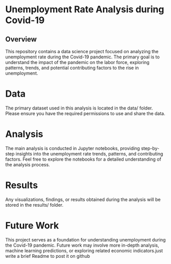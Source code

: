 # Unemployment Rate Analysis during Covid-19

## Overview
This repository contains a data science project focused on analyzing the unemployment rate during the Covid-19 pandemic. The primary goal is to understand the impact of the pandemic on the labor force, exploring patterns, trends, and potential contributing factors to the rise in unemployment.

# Data
The primary dataset used in this analysis is located in the data/ folder. Please ensure you have the required permissions to use and share the data.

# Analysis
The main analysis is conducted in Jupyter notebooks, providing step-by-step insights into the unemployment rate trends, patterns, and contributing factors. Feel free to explore the notebooks for a detailed understanding of the analysis process.

# Results
Any visualizations, findings, or results obtained during the analysis will be stored in the results/ folder.

# Future Work
This project serves as a foundation for understanding unemployment during the Covid-19 pandemic. Future work may involve more in-depth analysis, machine learning predictions, or exploring related economic indicators.just write a brief Readme to post it on github
